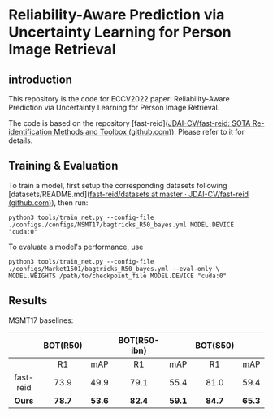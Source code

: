 # Reliability-Aware Prediction via Uncertainty Learning for Person Image Retrieval



## introduction

This repository is the code for ECCV2022 paper: Reliability-Aware Prediction via Uncertainty Learning for Person Image Retrieval. 

The code is based on the repository [fast-reid]([JDAI-CV/fast-reid: SOTA Re-identification Methods and Toolbox (github.com)](https://github.com/JDAI-CV/fast-reid)). Please refer to it for details.



## Training & Evaluation

To train a model, first setup the corresponding datasets following [datasets/README.md]([fast-reid/datasets at master · JDAI-CV/fast-reid (github.com)](https://github.com/JDAI-CV/fast-reid/tree/master/datasets)), then run:

```python'''
python3 tools/train_net.py --config-file ./configs./configs/MSMT17/bagtricks_R50_bayes.yml MODEL.DEVICE "cuda:0"
```

To evaluate a model's performance, use

```python"""
python3 tools/train_net.py --config-file ./configs/Market1501/bagtricks_R50_bayes.yml --eval-only \
MODEL.WEIGHTS /path/to/checkpoint_file MODEL.DEVICE "cuda:0"
```



## Results



MSMT17 baselines:

|           | BOT(R50) |          | BOT(R50-ibn) |          | BOT(S50) |          |
| :-------: | :------: | :------: | :----------: | -------- | :------: | :------: |
|           |    R1    |   mAP    |      R1      | mAP      |    R1    |   mAP    |
| fast-reid |   73.9   |   49.9   |     79.1     | 55.4     |   81.0   |   59.4   |
| **Ours**  | **78.7** | **53.6** |   **82.4**   | **59.1** | **84.7** | **65.3** |

